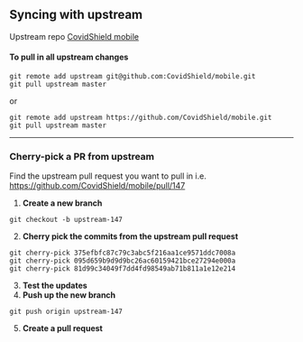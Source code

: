 ## Syncing with upstream

Upstream repo [CovidShield mobile](https://github.com/CovidShield/mobile)

#### To pull in all upstream changes

```
git remote add upstream git@github.com:CovidShield/mobile.git
git pull upstream master
```
or
```
git remote add upstream https://github.com/CovidShield/mobile.git
git pull upstream master
```

<hr>

### Cherry-pick a PR from upstream

Find the upstream pull request you want to pull in i.e. https://github.com/CovidShield/mobile/pull/147

1) **Create a new branch**

```
git checkout -b upstream-147
```

2) **Cherry pick the commits from the upstream pull request**

```
git cherry-pick 375efbfc87c79c3abc5f216aa1ce9571ddc7008a
git cherry-pick 095d659b9d9d9bc26ac60159421bce27294e000a
git cherry-pick 81d99c34049f7dd4fd98549ab71b811a1e12e214
```

3) **Test the updates**
4) **Push up the new branch**

```
git push origin upstream-147
```

5) **Create a pull request**
